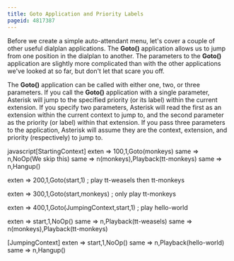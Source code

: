 ```yaml
---
title: Goto Application and Priority Labels
pageid: 4817387
---
```


Before we create a simple auto-attendant menu, let's cover a couple of other useful dialplan applications. The **Goto()** application allows us to jump from one position in the dialplan to another. The parameters to the **Goto()** application are slightly more complicated than with the other applications we've looked at so far, but don't let that scare you off.


The **Goto()** application can be called with either one, two, or three parameters. If you call the **Goto()** application with a single parameter, Asterisk will jump to the specified priority (or its label) within the current extension. If you specify two parameters, Asterisk will read the first as an extension within the current context to jump to, and the second parameter as the priority (or label) within that extension. If you pass three parameters to the application, Asterisk will assume they are the context, extension, and priority (respectively) to jump to.


javascript[StartingContext]
exten => 100,1,Goto(monkeys)
 same => n,NoOp(We skip this)
 same => n(monkeys),Playback(tt-monkeys)
 same => n,Hangup()

exten => 200,1,Goto(start,1) ; play tt-weasels then tt-monkeys

exten => 300,1,Goto(start,monkeys) ; only play tt-monkeys

exten => 400,1,Goto(JumpingContext,start,1) ; play hello-world

exten => start,1,NoOp()
 same => n,Playback(tt-weasels)
 same => n(monkeys),Playback(tt-monkeys)

[JumpingContext]
exten => start,1,NoOp()
 same => n,Playback(hello-world)
 same => n,Hangup()
